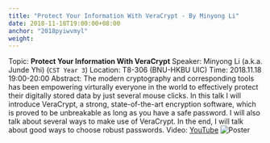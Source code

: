 ```yaml
---
title: "Protect Your Information With VeraCrypt - By Minyong Li"
date: 2018-11-18T19:00:00+08:00
anchor: "2018pyiwvmyl"
weight: 
---
```

Topic: **Protect Your Information With VeraCrypt** 
Speaker: Minyong Li (a.k.a. Junde Yhi) (`CST Year 3`)
Location: T8-306 (BNU-HKBU UIC)
Time: 2018.11.18 19:00-20:00
Abstract: The modern cryptography and corresponding tools has been empowering virturally everyone in the world to effectively protect their digitally stored data by just several mouse clicks. In this talk I will introduce VeraCrypt, a strong, state-of-the-art encryption software, which is proved to be unbreakable as long as you have a safe password. I will also talk about several ways to make use of VeraCrypt. In the end, I will talk about good ways to choose robust passwords.
Video: [YouTube](https://www.youtube.com/watch?v=N4fEOt821Ew)
![Poster](img/1118_lmy_pyiwv_post.jpg)